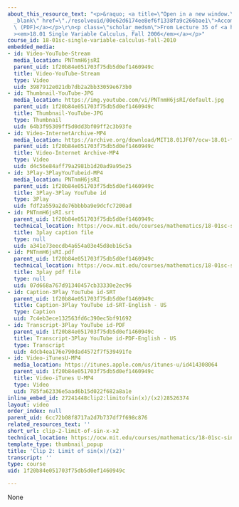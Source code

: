 ```yaml
---
about_this_resource_text: "<p>&raquo; <a title=\"Open in a new window.\" target=\"\
  _blank\" href=\"./resolveuid/00e62d6174ee8ef6f1338fa9c266bae1\">Accompanying Notes\
  \ (PDF)</a></p>\r\n<p class=\"scholar_medsm\">From Lecture 35 of <a href=\"http://ocw.mit.edu/courses/mathematics/18-01-single-variable-calculus-fall-2006/video-lectures/\"\
  ><em>18.01 Single Variable Calculus, Fall 2006</em></a></p>"
course_id: 18-01sc-single-variable-calculus-fall-2010
embedded_media:
- id: Video-YouTube-Stream
  media_location: PNTnmH6jsRI
  parent_uid: 1f20b84e051703f75db5d0ef1460949c
  title: Video-YouTube-Stream
  type: Video
  uid: 3987912e021db7db2a2bb33059e673b0
- id: Thumbnail-YouTube-JPG
  media_location: https://img.youtube.com/vi/PNTnmH6jsRI/default.jpg
  parent_uid: 1f20b84e051703f75db5d0ef1460949c
  title: Thumbnail-YouTube-JPG
  type: Thumbnail
  uid: 64b3f95309ff5d0dd3bf09ff2c3b93fe
- id: Video-InternetArchive-MP4
  media_location: https://archive.org/download/MIT18.01JF07/ocw-18.01-f07-lec35_300k.mp4
  parent_uid: 1f20b84e051703f75db5d0ef1460949c
  title: Video-Internet Archive-MP4
  type: Video
  uid: d4c56e84aff79a2981b1d20ad9a95e25
- id: 3Play-3PlayYouTubeid-MP4
  media_location: PNTnmH6jsRI
  parent_uid: 1f20b84e051703f75db5d0ef1460949c
  title: 3Play-3Play YouTube id
  type: 3Play
  uid: fdf2a559a2de76bbbba9e9dcfc7200ad
- id: PNTnmH6jsRI.srt
  parent_uid: 1f20b84e051703f75db5d0ef1460949c
  technical_location: https://ocw.mit.edu/courses/mathematics/18-01sc-single-variable-calculus-fall-2010/unit-5-exploring-the-infinite/part-a-lhospitals-rule-and-improper-integrals/session-90-advanced-examples-of-lhospitals-rule/clip-2-limit-of-sin-x-x2/PNTnmH6jsRI.srt
  title: 3play caption file
  type: null
  uid: a341e73eecdb4a654a03e45d8eb16c5a
- id: PNTnmH6jsRI.pdf
  parent_uid: 1f20b84e051703f75db5d0ef1460949c
  technical_location: https://ocw.mit.edu/courses/mathematics/18-01sc-single-variable-calculus-fall-2010/unit-5-exploring-the-infinite/part-a-lhospitals-rule-and-improper-integrals/session-90-advanced-examples-of-lhospitals-rule/clip-2-limit-of-sin-x-x2/PNTnmH6jsRI.pdf
  title: 3play pdf file
  type: null
  uid: 07d668a767d91340457cb33330e2ec96
- id: Caption-3Play YouTube id-SRT
  parent_uid: 1f20b84e051703f75db5d0ef1460949c
  title: Caption-3Play YouTube id-SRT-English - US
  type: Caption
  uid: 7c4eb3ece132563fd6c390ec5bf91692
- id: Transcript-3Play YouTube id-PDF
  parent_uid: 1f20b84e051703f75db5d0ef1460949c
  title: Transcript-3Play YouTube id-PDF-English - US
  type: Transcript
  uid: 4dcb4ea176e790dad4572f7f539491fe
- id: Video-iTunesU-MP4
  media_location: https://itunes.apple.com/us/itunes-u/id414308064
  parent_uid: 1f20b84e051703f75db5d0ef1460949c
  title: Video-iTunes U-MP4
  type: Video
  uid: 785fa62336e5aad6b15d022f682a8a1e
inline_embed_id: 27241448clip2:limitofsin(x)/(x2)28526374
layout: video
order_index: null
parent_uid: 6cc72b08f8717a2d7b737df7f698c876
related_resources_text: ''
short_url: clip-2-limit-of-sin-x-x2
technical_location: https://ocw.mit.edu/courses/mathematics/18-01sc-single-variable-calculus-fall-2010/unit-5-exploring-the-infinite/part-a-lhospitals-rule-and-improper-integrals/session-90-advanced-examples-of-lhospitals-rule/clip-2-limit-of-sin-x-x2
template_type: thumbnail_popup
title: 'Clip 2: Limit of sin(x)/(x2)'
transcript: ''
type: course
uid: 1f20b84e051703f75db5d0ef1460949c

---
```

None